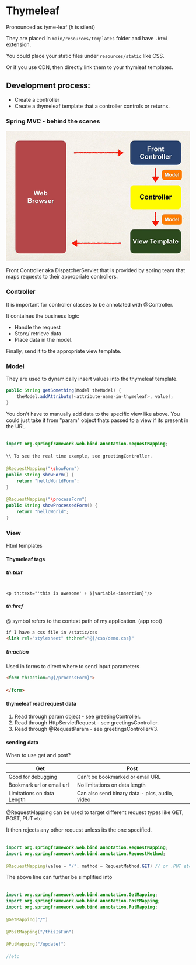 # Thymeleaf

Pronounced as tyme-leaf (h is silent)

They are placed in `main/resources/templates` folder and have `.html` extension.

You could place your static files under `resources/static` like CSS. 

Or if you use CDN, then directly link them to your thymleaf templates.

## Development process:

- Create a controller
- Create a thymeleaf template that a controller controls or returns.

### Spring MVC - behind the scenes

![](notes/springMVC.png)

Front Controller aka DispatcherServlet that is provided by spring team that maps requests to their appropriate controllers.

### Controller 

It is important for controller classes to be annotated with @Controller.

It containes the business logic
  - Handle the request
  - Store/ retrieve data
  - Place data in the model.

Finally, send it to the appropriate view template. 

### Model

They are used to dynamically insert values into the thymeleaf template.

```java
public String getSomething(Model theModel) {
    theModel.addAttribute(<attribute-name-in-thymeleaf>, value);
}
```

You don't have to manually add data to the specific view like above. You could just take it from "param" object thats passed to a view if its present in the URL.

```java

import org.springframework.web.bind.annotation.RequestMapping;

\\ To see the real time example, see greetingController.

@RequestMapping("\showForm")
public String showForm() {
    return "helloWorldForm";    
}

@RequestMapping("\processForm")
public String showProcessedForm() {
    return "helloWorld";
}

```
### View 

Html templates

#### Thymeleaf tags

##### th:text
```

<p th:text="'this is awesome' + ${variable-insertion}"/>

```
##### th:href

@ symbol refers to the context path of my application. (app root)

```html
if I have a css file in /static/css
<link rel="stylesheet" th:href="@{/css/demo.css}"
```

##### th:action

Used in forms to direct where to send input parameters

```html
<form th:action="@{/processForm}">
    
</form>
```

#### thymeleaf read request data

1) Read through param object - see greetingController.
2) Read through HttpServletRequest - see greetingsController.
3) Read through @RequestParam - see greetingsControllerV3.

#### sending data 

When to use get and post?

| Get                        | Post                                           |
|----------------------------|------------------------------------------------|
| Good for debugging         | Can't be bookmarked or email URL               |
| Bookmark url or email url  | No limitations on data length                  |
| Limitations on data Length | Can also send binary data - pics, audio, video |

@RequestMapping can be used to target different request types like GET, POST, PUT etc

It then rejects any other request unless its the one specified.

```java

import org.springframework.web.bind.annotation.RequestMapping;
import org.springframework.web.bind.annotation.RequestMethod;

@RequestMapping(value = "/", method = RequestMethod.GET) // or .PUT etc

```

The above line can further be simplified into

```java

import org.springframework.web.bind.annotation.GetMapping;
import org.springframework.web.bind.annotation.PostMapping;
import org.springframework.web.bind.annotation.PutMapping;

@GetMapping("/")

@PostMapping("/thisIsFun")

@PutMapping("/update!")

//etc

```



